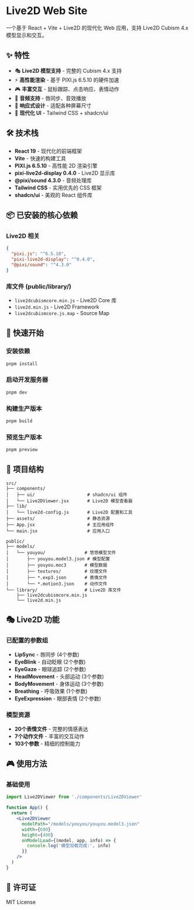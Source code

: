 # Live2D Web Site

一个基于 React + Vite + Live2D 的现代化 Web 应用，支持 Live2D Cubism 4.x 模型显示和交互。

## ✨ 特性

- 🎭 **Live2D 模型支持** - 完整的 Cubism 4.x 支持
- ⚡ **高性能渲染** - 基于 PIXI.js 6.5.10 的硬件加速
- 🎮 **丰富交互** - 鼠标跟踪、点击响应、表情动作
- 🎵 **音频支持** - 唇同步、音效播放
- 📱 **响应式设计** - 适配各种屏幕尺寸
- 🎨 **现代化 UI** - Tailwind CSS + shadcn/ui

## 🛠 技术栈

- **React 19** - 现代化的前端框架
- **Vite** - 快速的构建工具
- **PIXI.js 6.5.10** - 高性能 2D 渲染引擎
- **pixi-live2d-display 0.4.0** - Live2D 显示库
- **@pixi/sound 4.3.0** - 音频处理库
- **Tailwind CSS** - 实用优先的 CSS 框架
- **shadcn/ui** - 美观的 React 组件库

## 📦 已安装的核心依赖

### Live2D 相关
```json
{
  "pixi.js": "^6.5.10",
  "pixi-live2d-display": "^0.4.0",
  "@pixi/sound": "^4.3.0"
}
```

### 库文件 (public/library/)
- `live2dcubismcore.min.js` - Live2D Core 库
- `live2d.min.js` - Live2D Framework
- `live2dcubismcore.js.map` - Source Map

## 🚀 快速开始

### 安装依赖

```bash
pnpm install
```

### 启动开发服务器

```bash
pnpm dev
```

### 构建生产版本

```bash
pnpm build
```

### 预览生产版本

```bash
pnpm preview
```

## 📁 项目结构

```
src/
├── components/
│   ├── ui/                    # shadcn/ui 组件
│   └── Live2DViewer.jsx       # Live2D 模型查看器
├── lib/
│   └── live2d-config.js       # Live2D 配置和工具
├── assets/                    # 静态资源
├── App.jsx                    # 主应用组件
└── main.jsx                   # 应用入口

public/
├── models/
│   └── youyou/               # 悠悠模型文件
│       ├── youyou.model3.json # 模型配置
│       ├── youyou.moc3       # 模型数据
│       ├── textures/         # 纹理文件
│       ├── *.exp3.json       # 表情文件
│       └── *.motion3.json    # 动作文件
└── library/                  # Live2D 库文件
    ├── live2dcubismcore.min.js
    └── live2d.min.js
```

## 🎭 Live2D 功能

### 已配置的参数组
- **LipSync** - 唇同步 (4个参数)
- **EyeBlink** - 自动眨眼 (2个参数)
- **EyeGaze** - 眼球追踪 (2个参数)
- **HeadMovement** - 头部运动 (3个参数)
- **BodyMovement** - 身体运动 (3个参数)
- **Breathing** - 呼吸效果 (1个参数)
- **EyeExpression** - 眼部表情 (2个参数)

### 模型资源
- **20个表情文件** - 完整的情感表达
- **7个动作文件** - 丰富的交互动作
- **103个参数** - 精细的控制能力

## 🎮 使用方法

### 基础使用

```jsx
import Live2DViewer from './components/Live2DViewer'

function App() {
  return (
    <Live2DViewer
      modelPath="/models/youyou/youyou.model3.json"
      width={600}
      height={400}
      onModelLoad={(model, app, info) => {
        console.log('模型加载完成:', info)
      }}
    />
  )
}
```

## 📄 许可证

MIT License

